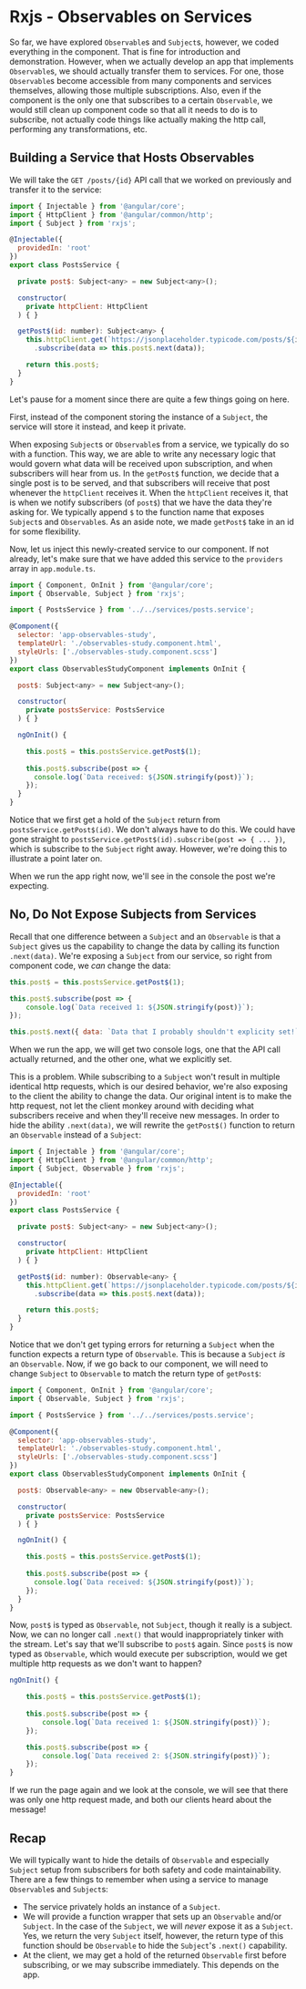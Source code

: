 # Rxjs - Observables on Services

So far, we have explored `Observable`s and `Subject`s, however, we coded everything in the component. That is fine for introduction and demonstration. However, when we
actually develop an app that implements `Observable`s, we should actually transfer them to services. For one, those `Observable`s become accessible from many components
and services themselves, allowing those multiple subscriptions. Also, even if the component is the only one that subscribes to a certain `Observable`, we would still
clean up component code so that all it needs to do is to subscribe, not actually code things like actually making the http call, performing any transformations, etc.

## Building a Service that Hosts Observables

We will take the `GET /posts/{id}` API call that we worked on previously and transfer it to the service:

```javascript
import { Injectable } from '@angular/core';
import { HttpClient } from '@angular/common/http';
import { Subject } from 'rxjs';

@Injectable({
  providedIn: 'root'
})
export class PostsService {

  private post$: Subject<any> = new Subject<any>();

  constructor(
    private httpClient: HttpClient
  ) { }

  getPost$(id: number): Subject<any> {
    this.httpClient.get(`https://jsonplaceholder.typicode.com/posts/${id.toString()}`)
      .subscribe(data => this.post$.next(data));

    return this.post$;
  }
}
```

Let's pause for a moment since there are quite a few things going on here.

First, instead of the component storing the instance of a `Subject`, the service will store it instead, and keep it private.

When exposing `Subject`s or `Observable`s from a service, we typically do so with a function. This way, we are able to write any necessary logic that would govern
what data will be received upon subscription, and when subscribers will hear from us. In the `getPost$` function, we decide that a single post is to be served, and that
subscribers will receive that post whenever the `httpClient` receives it. When the `httpClient` receives it, that is when we notify subscribers (of `post$`) that we
have the data they're asking for. We typically append `$` to the function name that exposes `Subject`s and `Observable`s. As an aside note, we made `getPost$` take in
an id for some flexibility.

Now, let us inject this newly-created service to our component. If not already, let's make sure that we have added this service to the `providers` array in `app.module.ts`.

```javascript
import { Component, OnInit } from '@angular/core';
import { Observable, Subject } from 'rxjs';

import { PostsService } from '../../services/posts.service';

@Component({
  selector: 'app-observables-study',
  templateUrl: './observables-study.component.html',
  styleUrls: ['./observables-study.component.scss']
})
export class ObservablesStudyComponent implements OnInit {

  post$: Subject<any> = new Subject<any>();

  constructor(
    private postsService: PostsService
  ) { }

  ngOnInit() {

    this.post$ = this.postsService.getPost$(1);
    
    this.post$.subscribe(post => {
      console.log(`Data received: ${JSON.stringify(post)}`);
    });
  }
}
```

Notice that we first get a hold of the `Subject` return from `postsService.getPost$(id)`. We don't always have to do this. We could have gone straight to
`postsService.getPost$(id).subscribe(post => { ... })`, which is subscribe to the `Subject` right away. However, we're doing this to illustrate a point later on.

When we run the app right now, we'll see in the console the post we're expecting.

## No, Do Not Expose Subjects from Services

Recall that one difference between a `Subject` and an `Observable` is that a `Subject` gives us the capability to change the data by calling its function `.next(data)`.
We're exposing a `Subject` from our service, so right from component code, we *can* change the data:

```javascript
this.post$ = this.postsService.getPost$(1);

this.post$.subscribe(post => {
    console.log(`Data received 1: ${JSON.stringify(post)}`);
});

this.post$.next({ data: `Data that I probably shouldn't explicity set!`});
```

When we run the app, we will get two console logs, one that the API call actually returned, and the other one, what we explicitly set.

This is a problem. While subscribing to a `Subject` won't result in multiple identical http requests, which is our desired behavior, we're also exposing to the client the
ability to change the data. Our original intent is to make the http request, not let the client monkey around with deciding what subscribers receive and when they'll receive
new messages. In order to hide the ability `.next(data)`, we will rewrite the `getPost$()` function to return an `Observable` instead of a `Subject`:

```javascript
import { Injectable } from '@angular/core';
import { HttpClient } from '@angular/common/http';
import { Subject, Observable } from 'rxjs';

@Injectable({
  providedIn: 'root'
})
export class PostsService {

  private post$: Subject<any> = new Subject<any>();

  constructor(
    private httpClient: HttpClient
  ) { }

  getPost$(id: number): Observable<any> {
    this.httpClient.get(`https://jsonplaceholder.typicode.com/posts/${id.toString()}`)
      .subscribe(data => this.post$.next(data));

    return this.post$;
  }
}
```

Notice that we don't get typing errors for returning a `Subject` when the function expects a return type of `Observable`. This is because a `Subject` *is* an `Observable`.
Now, if we go back to our component, we will need to change `Subject` to `Observable` to match the return type of `getPost$`:

```javascript 
import { Component, OnInit } from '@angular/core';
import { Observable, Subject } from 'rxjs';

import { PostsService } from '../../services/posts.service';

@Component({
  selector: 'app-observables-study',
  templateUrl: './observables-study.component.html',
  styleUrls: ['./observables-study.component.scss']
})
export class ObservablesStudyComponent implements OnInit {

  post$: Observable<any> = new Observable<any>();

  constructor(
    private postsService: PostsService
  ) { }

  ngOnInit() {

    this.post$ = this.postsService.getPost$(1);
    
    this.post$.subscribe(post => {
      console.log(`Data received: ${JSON.stringify(post)}`);
    });
  }
}
```

Now, `post$` is typed as `Observable`, not `Subject`, though it really is a subject. Now, we can no longer call `.next()` that would inappropriately tinker with the
stream. Let's say that we'll subscribe to `post$` again. Since `post$` is now typed as `Observable`, which would execute per subscription, would we get multiple http
requests as we don't want to happen?

```javascript
ngOnInit() {

    this.post$ = this.postsService.getPost$(1);
    
    this.post$.subscribe(post => {
        console.log(`Data received 1: ${JSON.stringify(post)}`);
    });

    this.post$.subscribe(post => {
        console.log(`Data received 2: ${JSON.stringify(post)}`);
    });
}
```

If we run the page again and we look at the console, we will see that there was only one http request made, and both our clients heard about the message!

## Recap

We will typically want to hide the details of `Observable` and especially `Subject` setup from subscribers for both safety and code maintainability. There are a few things
to remember when using a service to manage `Observable`s and `Subject`s:

* The service privately holds an instance of a `Subject`.
* We will provide a function wrapper that sets up an `Observable` and/or `Subject`. In the case of the `Subject`, we will *never* expose it as a `Subject`. Yes, we
return the very `Subject` itself, however, the return type of this function should be `Observable` to hide the `Subject`'s `.next()` capability.
* At the client, we may get a hold of the returned `Observable` first before subscribing, or we may subscribe immediately. This depends on the app.



